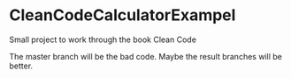 # CleanCodeCalculatorExampel
Small project to work through the book Clean Code

The master branch will be the bad code. Maybe the result branches will be better. 
